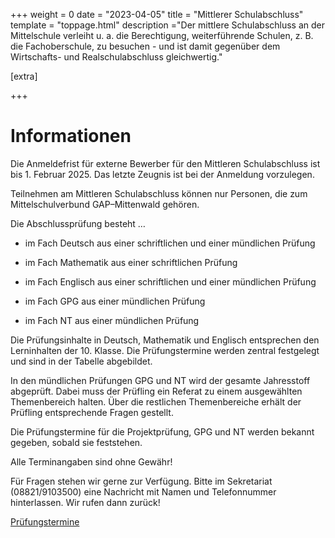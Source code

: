 +++
weight = 0
date = "2023-04-05"
title = "Mittlerer Schulabschluss"
template = "toppage.html"
description ="Der mittlere Schulabschluss an der Mittelschule verleiht u. a. die Berechtigung, weiterführende Schulen, z. B. die Fachoberschule, zu besuchen - und ist damit gegenüber dem Wirtschafts- und Realschulabschluss gleichwertig."

[extra]

+++

# Informationen

Die Anmeldefrist für externe Bewerber für den Mittleren Schulabschluss ist bis 1. Februar 2025. Das letzte Zeugnis ist bei der Anmeldung vorzulegen.

Teilnehmen am Mittleren Schulabschluss können nur Personen, die zum Mittelschulverbund GAP–Mittenwald gehören.

Die Abschlussprüfung besteht …

- im Fach Deutsch aus einer schriftlichen und einer mündlichen Prüfung

- im Fach Mathematik aus einer schriftlichen Prüfung

- im Fach Englisch aus einer schriftlichen und einer mündlichen Prüfung

- im Fach GPG aus einer mündlichen Prüfung

- im Fach NT aus einer mündlichen Prüfung
 

Die Prüfungsinhalte in Deutsch, Mathematik und Englisch entsprechen den Lerninhalten der 10. Klasse. Die Prüfungstermine werden zentral festgelegt und sind in der Tabelle abgebildet.

In den mündlichen Prüfungen GPG und NT wird der gesamte Jahresstoff abgeprüft. Dabei muss der Prüfling ein Referat zu einem ausgewählten Themenbereich halten. Über die restlichen Themenbereiche erhält der Prüfling entsprechende Fragen gestellt.

Die Prüfungstermine für die Projektprüfung, GPG und NT werden bekannt gegeben, sobald sie feststehen.

Alle Terminangaben sind ohne Gewähr!

Für Fragen stehen wir gerne zur Verfügung. Bitte im Sekretariat (08821/9103500) eine Nachricht mit Namen und Telefonnummer hinterlassen. Wir rufen dann zurück!

[Prüfungstermine](/schullebenseiten/prufungstermine/#mittlerer-schulabschluss)   